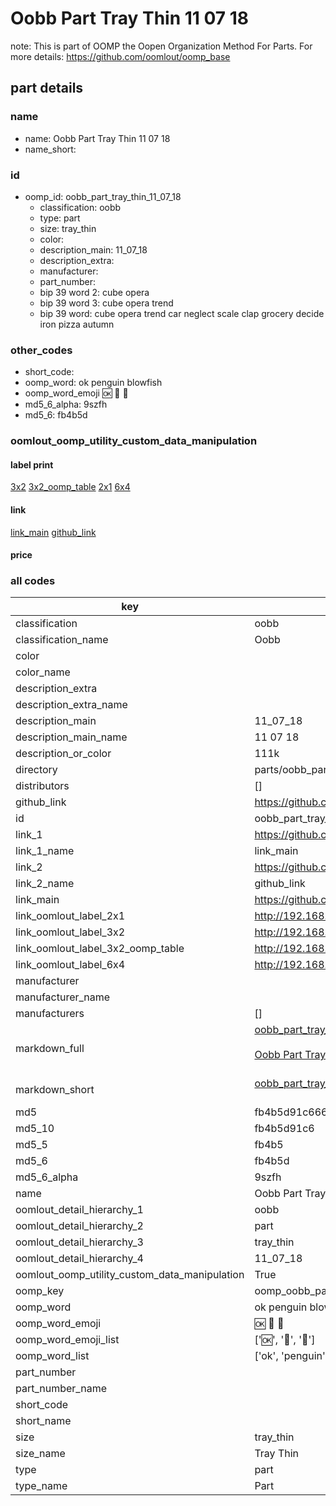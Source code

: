 # Oobb Part Tray Thin 11 07 18  

note: This is part of OOMP the Oopen Organization Method For Parts. For more details: https://github.com/oomlout/oomp_base

##  part details





### name
* name: Oobb Part Tray Thin 11 07 18
* name_short: 
### id
* oomp_id: oobb_part_tray_thin_11_07_18
  * classification: oobb
  * type: part
  * size: tray_thin
  * color: 
  * description_main: 11_07_18
  * description_extra: 
  * manufacturer: 
  * part_number: 
  * bip 39 word 2: cube opera
  * bip 39 word 3: cube opera trend
  * bip 39 word: cube opera trend car neglect scale clap grocery decide iron pizza autumn

### other_codes
* short_code: 
* oomp_word: ok penguin blowfish
* oomp_word_emoji :ok: :penguin: :blowfish:
* md5_6_alpha: 9szfh
* md5_6: fb4b5d






### oomlout_oomp_utility_custom_data_manipulation
#### label print
[3x2](http://192.168.1.245:1112/?label=oomp%209szfh)
[3x2_oomp_table](http://192.168.1.107:1112/?label=oomp%209szfh)
[2x1](http://192.168.1.242:1112/?label=oomp%209szfh)
[6x4](http://192.168.1.55:1112/?label=oomp%209szfh)    

#### link

[link_main](https://github.com/oomlout/oomlout_oomp_current_version_messy/tree/main/parts/oobb_part_tray_thin_11_07_18) [github_link](https://github.com/oomlout/oomlout_oomp_part_src/tree/main/parts/oobb_part_tray_thin_11_07_18)                             

#### price







### all codes 
| key | value |  
| --- | --- |  
| classification | oobb |  
| classification_name | Oobb |  
| color |  |  
| color_name |  |  
| description_extra |  |  
| description_extra_name |  |  
| description_main | 11_07_18 |  
| description_main_name | 11 07 18 |  
| description_or_color | 111k |  
| directory | parts/oobb_part_tray_thin_11_07_18 |  
| distributors | [] |  
| github_link | https://github.com/oomlout/oomlout_oomp_part_src/tree/main/parts/oobb_part_tray_thin_11_07_18 |  
| id | oobb_part_tray_thin_11_07_18 |  
| link_1 | https://github.com/oomlout/oomlout_oomp_current_version_messy/tree/main/parts/oobb_part_tray_thin_11_07_18 |  
| link_1_name | link_main |  
| link_2 | https://github.com/oomlout/oomlout_oomp_part_src/tree/main/parts/oobb_part_tray_thin_11_07_18 |  
| link_2_name | github_link |  
| link_main | https://github.com/oomlout/oomlout_oomp_current_version_messy/tree/main/parts/oobb_part_tray_thin_11_07_18 |  
| link_oomlout_label_2x1 | http://192.168.1.242:1112/?label=oomp%209szfh |  
| link_oomlout_label_3x2 | http://192.168.1.245:1112/?label=oomp%209szfh |  
| link_oomlout_label_3x2_oomp_table | http://192.168.1.107:1112/?label=oomp%209szfh |  
| link_oomlout_label_6x4 | http://192.168.1.55:1112/?label=oomp%209szfh |  
| manufacturer |  |  
| manufacturer_name |  |  
| manufacturers | [] |  
| markdown_full | [oobb_part_tray_thin_11_07_18](https://github.com/oomlout/oomlout_oomp_current_version_messy/tree/main/parts/oobb_part_tray_thin_11_07_18)<br>[](https://github.com/oomlout/oomlout_oomp_current_version_messy/tree/main/parts/oobb_part_tray_thin_11_07_18)<br>[Oobb Part Tray Thin 11 07 18](https://github.com/oomlout/oomlout_oomp_current_version_messy/tree/main/parts/oobb_part_tray_thin_11_07_18)<br><br> |  
| markdown_short | [oobb_part_tray_thin_11_07_18](https://github.com/oomlout/oomlout_oomp_current_version_messy/tree/main/parts/oobb_part_tray_thin_11_07_18)<br><br> |  
| md5 | fb4b5d91c666c53b004a0225d026d1ab |  
| md5_10 | fb4b5d91c6 |  
| md5_5 | fb4b5 |  
| md5_6 | fb4b5d |  
| md5_6_alpha | 9szfh |  
| name | Oobb Part Tray Thin 11 07 18 |  
| oomlout_detail_hierarchy_1 | oobb |  
| oomlout_detail_hierarchy_2 | part |  
| oomlout_detail_hierarchy_3 | tray_thin |  
| oomlout_detail_hierarchy_4 | 11_07_18 |  
| oomlout_oomp_utility_custom_data_manipulation | True |  
| oomp_key | oomp_oobb_part_tray_thin_11_07_18 |  
| oomp_word | ok penguin blowfish |  
| oomp_word_emoji | :ok: :penguin: :blowfish: |  
| oomp_word_emoji_list | [':ok:', ':penguin:', ':blowfish:'] |  
| oomp_word_list | ['ok', 'penguin', 'blowfish'] |  
| part_number |  |  
| part_number_name |  |  
| short_code |  |  
| short_name |  |  
| size | tray_thin |  
| size_name | Tray Thin |  
| type | part |  
| type_name | Part |  
